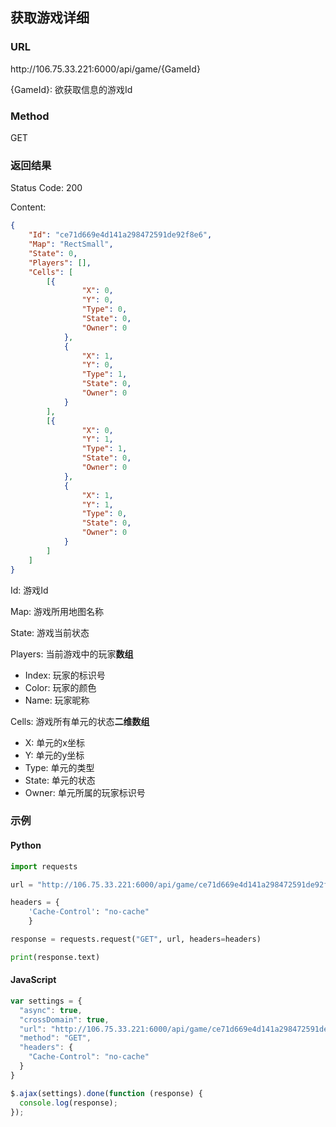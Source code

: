 ## 获取游戏详细

### URL
ht<span></span>tp://106.75.33.221:6000/api/game/{GameId}

{GameId}: 欲获取信息的游戏Id

### Method
GET

### 返回结果
Status Code: 200

Content:
```json
{
	"Id": "ce71d669e4d141a298472591de92f8e6",
	"Map": "RectSmall",
	"State": 0,
	"Players": [],
	"Cells": [
		[{
				"X": 0,
				"Y": 0,
				"Type": 0,
				"State": 0,
				"Owner": 0
			},
			{
				"X": 1,
				"Y": 0,
				"Type": 1,
				"State": 0,
				"Owner": 0
			}
		],
		[{
				"X": 0,
				"Y": 1,
				"Type": 1,
				"State": 0,
				"Owner": 0
			},
			{
				"X": 1,
				"Y": 1,
				"Type": 0,
				"State": 0,
				"Owner": 0
			}
		]
	]
}
```

Id: 游戏Id

Map: 游戏所用地图名称

State: 游戏当前状态

Players: 当前游戏中的玩家**数组**
  - Index: 玩家的标识号
  - Color: 玩家的颜色
  - Name: 玩家昵称

Cells: 游戏所有单元的状态**二维数组**
  - X: 单元的x坐标
  - Y: 单元的y坐标
  - Type: 单元的类型
  - State: 单元的状态
  - Owner: 单元所属的玩家标识号

### 示例
#### Python
```python
import requests

url = "http://106.75.33.221:6000/api/game/ce71d669e4d141a298472591de92f8e6"

headers = {
    'Cache-Control': "no-cache"
    }

response = requests.request("GET", url, headers=headers)

print(response.text)
```

#### JavaScript
```javascript
var settings = {
  "async": true,
  "crossDomain": true,
  "url": "http://106.75.33.221:6000/api/game/ce71d669e4d141a298472591de92f8e6",
  "method": "GET",
  "headers": {
    "Cache-Control": "no-cache"
  }
}

$.ajax(settings).done(function (response) {
  console.log(response);
});
```
